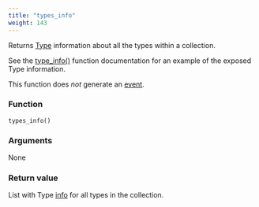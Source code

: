 ```yaml
---
title: "types_info"
weight: 143
---
```


Returns [Type](../../data-types/type) information about all the types within a collection.

See the [type_info()](../type_info) function documentation for an example of the exposed Type information.

This function does *not* generate an [event](../../overview/events).

### Function

`types_info()`

### Arguments

None

### Return value

List with Type [info](../../data-types/info) for all types in the collection.
